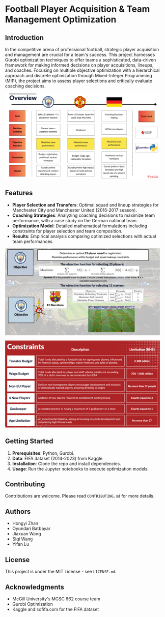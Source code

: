 # Football Player Acquisition & Team Management Optimization

## Introduction
In the competitive arena of professional football, strategic player acquisition and management are crucial for a team's success. This project harnesses Gurobi optimization techniques to offer teams a sophisticated, data-driven framework for making informed decisions on player acquisitions, lineups, and coaches. Focusing on multiple objective optimization with a hierarchical approach and discrete optimization through Mixed-Integer Programming (MIP), the project aims to assess player selections and critically evaluate coaching decisions.

![Team Optimization](s1.png "Team Optimization Strategy")


## Features
- **Player Selection and Transfers**: Optimal squad and lineup strategies for Manchester City and Manchester United (2016-2017 season).
- **Coaching Strategies**: Analyzing coaching decisions to maximize team performance, with a case study on the German national team.
- **Optimization Model**: Detailed mathematical formulations including constraints for player selection and team composition.
- **Results**: Empirical analysis comparing optimized selections with actual team performances.

![Team Optimization](s2.png "Team Optimization Strategy")

![Team Optimization](s3.png "Team Optimization Strategy")

## Getting Started
1. **Prerequisites**: Python, Gurobi.
2. **Data**: FIFA dataset (2014-2023) from Kaggle.
3. **Installation**: Clone the repo and install dependencies.
4. **Usage**: Run the Jupyter notebooks to execute optimization models.

## Contributing
Contributions are welcome. Please read `CONTRIBUTING.md` for more details.

## Authors
- Hongyi Zhan
- Oyundari Batbayar
- Jiaxuan Wang
- Siqi Wang
- Yifan Lu

## License
This project is under the MIT License - see `LICENSE.md`.

## Acknowledgments
- McGill University's MGSC 662 course team
- Gurobi Optimization
- Kaggle and sofifa.com for the FIFA dataset
